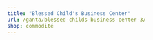 ```yaml
---
title: "Blessed Child's Business Center"
url: /ganta/blessed-childs-business-center-3/
shop: commodité
---
```

